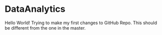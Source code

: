 # DataAnalytics
Hello World! Trying to make my first changes to GitHub Repo. This should be different from the one in the master.

